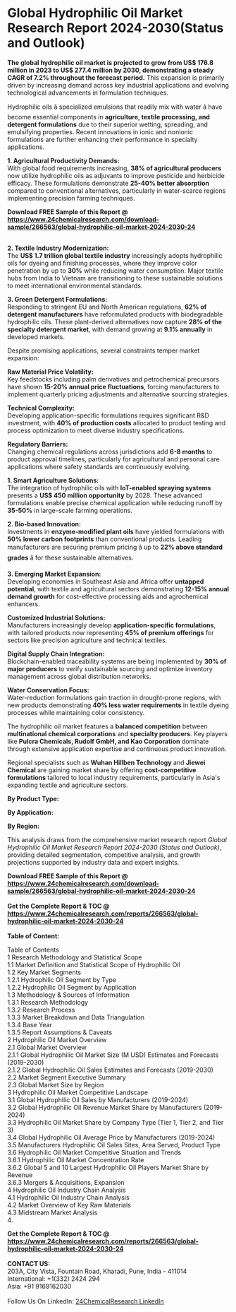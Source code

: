 <h1>Global Hydrophilic Oil Market Research Report 2024-2030(Status and Outlook)</h1><p><strong>The global hydrophilic oil market is projected to grow from US$ 176.8 million in 2023 to US$ 277.4 million by 2030, demonstrating a steady CAGR of 7.2% throughout the forecast period.</strong> This expansion is primarily driven by increasing demand across key industrial applications and evolving technological advancements in formulation techniques.</p><p>Hydrophilic oils â specialized emulsions that readily mix with water â have become essential components in <strong>agriculture, textile processing, and detergent formulations</strong> due to their superior wetting, spreading, and emulsifying properties. Recent innovations in ionic and nonionic formulations are further enhancing their performance in specialty applications.</p><p><strong>1. Agricultural Productivity Demands:</strong><br>
With global food requirements increasing, <strong>38% of agricultural producers</strong> now utilize hydrophilic oils as adjuvants to improve pesticide and herbicide efficacy. These formulations demonstrate <strong>25-40% better absorption</strong> compared to conventional alternatives, particularly in water-scarce regions implementing precision farming techniques.</p><div><b>Download FREE Sample of this Report @ 
            <a href="https://www.24chemicalresearch.com/download-sample/266563/global-hydrophilic-oil-market-2024-2030-24">
            https://www.24chemicalresearch.com/download-sample/266563/global-hydrophilic-oil-market-2024-2030-24</a></b></div><br><p><strong>2. Textile Industry Modernization:</strong><br>
The <strong>US$ 1.7 trillion global textile industry</strong> increasingly adopts hydrophilic oils for dyeing and finishing processes, where they improve color penetration by up to <strong>30%</strong> while reducing water consumption. Major textile hubs from India to Vietnam are transitioning to these sustainable solutions to meet international environmental standards.</p><p><strong>3. Green Detergent Formulations:</strong><br>
Responding to stringent EU and North American regulations, <strong>62% of detergent manufacturers</strong> have reformulated products with biodegradable hydrophilic oils. These plant-derived alternatives now capture <strong>28% of the specialty detergent market</strong>, with demand growing at <strong>9.1% annually</strong> in developed markets.</p><p>Despite promising applications, several constraints temper market expansion:</p><p><strong>Raw Material Price Volatility:</strong><br>
	Key feedstocks including palm derivatives and petrochemical precursors have shown <strong>15-20% annual price fluctuations</strong>, forcing manufacturers to implement quarterly pricing adjustments and alternative sourcing strategies.</p><p><strong>Technical Complexity:</strong><br>
	Developing application-specific formulations requires significant R&amp;D investment, with <strong>40% of production costs</strong> allocated to product testing and process optimization to meet diverse industry specifications.</p><p><strong>Regulatory Barriers:</strong><br>
	Changing chemical regulations across jurisdictions add <strong>6-8 months</strong> to product approval timelines, particularly for agricultural and personal care applications where safety standards are continuously evolving.</p><p><strong>1. Smart Agriculture Solutions:</strong><br>
The integration of hydrophilic oils with <strong>IoT-enabled spraying systems</strong> presents a <strong>US$ 450 million opportunity</strong> by 2028. These advanced formulations enable precise chemical application while reducing runoff by <strong>35-50%</strong> in large-scale farming operations.</p><p><strong>2. Bio-based Innovation:</strong><br>
Investments in <strong>enzyme-modified plant oils</strong> have yielded formulations with <strong>50% lower carbon footprints</strong> than conventional products. Leading manufacturers are securing premium pricing â up to <strong>22% above standard grades</strong> â for these sustainable alternatives.</p><p><strong>3. Emerging Market Expansion:</strong><br>
Developing economies in Southeast Asia and Africa offer <strong>untapped potential</strong>, with textile and agricultural sectors demonstrating <strong>12-15% annual demand growth</strong> for cost-effective processing aids and agrochemical enhancers.</p><p><strong>Customized Industrial Solutions:</strong><br>
	Manufacturers increasingly develop <strong>application-specific formulations</strong>, with tailored products now representing <strong>45% of premium offerings</strong> for sectors like precision agriculture and technical textiles.</p><p><strong>Digital Supply Chain Integration:</strong><br>
	Blockchain-enabled traceability systems are being implemented by <strong>30% of major producers</strong> to verify sustainable sourcing and optimize inventory management across global distribution networks.</p><p><strong>Water Conservation Focus:</strong><br>
	Water-reduction formulations gain traction in drought-prone regions, with new products demonstrating <strong>40% less water requirements</strong> in textile dyeing processes while maintaining color consistency.</p><p>The hydrophilic oil market features a <strong>balanced competition</strong> between <strong>multinational chemical corporations</strong> and <strong>specialty producers</strong>. Key players like <strong>Pulcra Chemicals, Rudolf GmbH, and Kao Corporation</strong> dominate through extensive application expertise and continuous product innovation.</p><p>Regional specialists such as <strong>Wuhan Hillben Technology</strong> and <strong>Jiewei Chemical</strong> are gaining market share by offering <strong>cost-competitive formulations</strong> tailored to local industry requirements, particularly in Asia's expanding textile and agriculture sectors.</p><p><strong>By Product Type:</strong></p><p><strong>By Application:</strong></p><p><strong>By Region:</strong></p><p>This analysis draws from the comprehensive market research report <em>Global Hydrophilic Oil Market Research Report 2024-2030 (Status and Outlook)</em>, providing detailed segmentation, competitive analysis, and growth projections supported by industry data and expert insights.</p><div><b>Download FREE Sample of this Report @ 
            <a href="https://www.24chemicalresearch.com/download-sample/266563/global-hydrophilic-oil-market-2024-2030-24">
            https://www.24chemicalresearch.com/download-sample/266563/global-hydrophilic-oil-market-2024-2030-24</a></b></div><br><div><b>Get the Complete Report & TOC @ 
            <a href="https://www.24chemicalresearch.com/reports/266563/global-hydrophilic-oil-market-2024-2030-24">
            https://www.24chemicalresearch.com/reports/266563/global-hydrophilic-oil-market-2024-2030-24</a></b></div><br>
            <b>Table of Content:</b><p>Table of Contents<br />
1 Research Methodology and Statistical Scope<br />
1.1 Market Definition and Statistical Scope of Hydrophilic Oil<br />
1.2 Key Market Segments<br />
1.2.1 Hydrophilic Oil Segment by Type<br />
1.2.2 Hydrophilic Oil Segment by Application<br />
1.3 Methodology & Sources of Information<br />
1.3.1 Research Methodology<br />
1.3.2 Research Process<br />
1.3.3 Market Breakdown and Data Triangulation<br />
1.3.4 Base Year<br />
1.3.5 Report Assumptions & Caveats<br />
2 Hydrophilic Oil Market Overview<br />
2.1 Global Market Overview<br />
2.1.1 Global Hydrophilic Oil Market Size (M USD) Estimates and Forecasts (2019-2030)<br />
2.1.2 Global Hydrophilic Oil Sales Estimates and Forecasts (2019-2030)<br />
2.2 Market Segment Executive Summary<br />
2.3 Global Market Size by Region<br />
3 Hydrophilic Oil Market Competitive Landscape<br />
3.1 Global Hydrophilic Oil Sales by Manufacturers (2019-2024)<br />
3.2 Global Hydrophilic Oil Revenue Market Share by Manufacturers (2019-2024)<br />
3.3 Hydrophilic Oil Market Share by Company Type (Tier 1, Tier 2, and Tier 3)<br />
3.4 Global Hydrophilic Oil Average Price by Manufacturers (2019-2024)<br />
3.5 Manufacturers Hydrophilic Oil Sales Sites, Area Served, Product Type<br />
3.6 Hydrophilic Oil Market Competitive Situation and Trends<br />
3.6.1 Hydrophilic Oil Market Concentration Rate<br />
3.6.2 Global 5 and 10 Largest Hydrophilic Oil Players Market Share by Revenue<br />
3.6.3 Mergers & Acquisitions, Expansion<br />
4 Hydrophilic Oil Industry Chain Analysis<br />
4.1 Hydrophilic Oil Industry Chain Analysis<br />
4.2 Market Overview of Key Raw Materials<br />
4.3 Midstream Market Analysis<br />
4.</p><div><b>Get the Complete Report & TOC @ 
            <a href="https://www.24chemicalresearch.com/reports/266563/global-hydrophilic-oil-market-2024-2030-24">
            https://www.24chemicalresearch.com/reports/266563/global-hydrophilic-oil-market-2024-2030-24</a></b></div><br><b>CONTACT US:</b><br>
            203A, City Vista, Fountain Road, Kharadi, Pune, India - 411014<br>
            International: +1(332) 2424 294<br>
            Asia: +91 9169162030 <br><br>
            Follow Us On LinkedIn: <a href="https://www.linkedin.com/company/24chemicalresearch/">24ChemicalResearch LinkedIn</a>